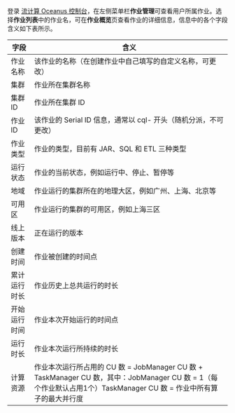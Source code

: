 登录 [流计算 Oceanus 控制台](https://console.cloud.tencent.com/oceanus)，在左侧菜单栏**作业管理**可查看用户所属作业。选择**作业列表**中的作业名，可在**作业概览**页查看作业的详细信息，信息中的各个字段含义如下表所示。


| 字段         | 含义                                                         |
| ------------ | ------------------------------------------------------------ |
| 作业名称     | 该作业的名称（在创建作业中自己填写的自定义名称，可更改）     |
| 集群         | 作业所在集群名称                                             |
| 集群 ID       | 作业所在集群 ID                                               |
| 作业 ID      | 该作业的 Serial ID 信息，通常以 cql- 开头（随机分派，不可更改） |
| 作业类型     | 作业的类型，目前有 JAR、SQL 和 ETL 三种类型                   |
| 运行状态     | 作业的当前状态，例如运行中、停止、暂停等                     |
| 地域         | 作业运行的集群所在的地理大区，例如广州、上海、北京等         |
| 可用区       | 作业运行的集群的可用区，例如上海三区                         |
| 线上版本     | 正在运行的版本                                               |
| 创建时间     | 作业被创建的时间点                                           |
| 累计运行时长 | 作业历史上总共运行的时长                                     |
| 开始运行时间 | 作业本次开始运行的时间点                                     |
| 运行时长     | 作业本次运行所持续的时长                                     |
| 计算资源     | 作业本次运行所占用的 CU 数 = JobManager CU 数 + TaskManager CU 数，其中：JobManager CU 数 = 1（每个作业默认占用1个）TaskManager CU 数 = 作业中所有算子的最大并行度 |

